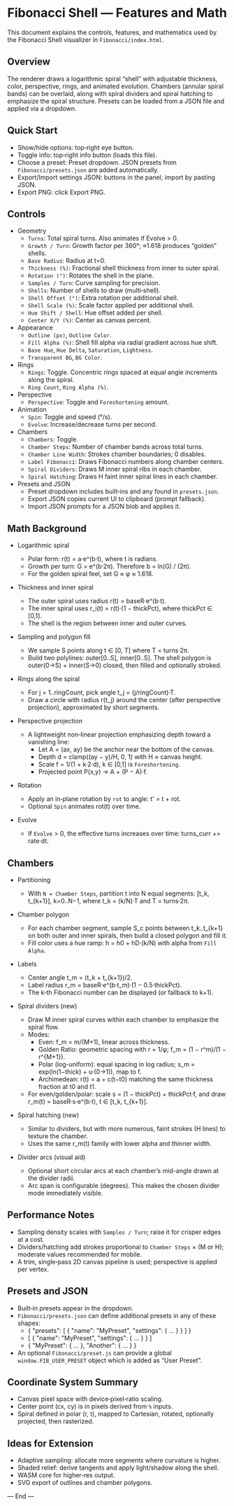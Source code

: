# Fibonacci Shell — Features and Math

This document explains the controls, features, and mathematics used by the Fibonacci Shell visualizer in `Fibonacci/index.html`.

## Overview

The renderer draws a logarithmic spiral “shell” with adjustable thickness, color, perspective, rings, and animated evolution. Chambers (annular spiral bands) can be overlaid, along with spiral dividers and spiral hatching to emphasize the spiral structure. Presets can be loaded from a JSON file and applied via a dropdown.

## Quick Start

- Show/hide options: top‑right eye button.
- Toggle info: top‑right info button (loads this file).
- Choose a preset: Preset dropdown. JSON presets from `Fibonacci/presets.json` are added automatically.
- Export/Import settings JSON: buttons in the panel; import by pasting JSON.
- Export PNG: click Export PNG.

## Controls

- Geometry
  - `Turns`: Total spiral turns. Also animates if Evolve > 0.
  - `Growth / Turn`: Growth factor per 360°; ≈1.618 produces “golden” shells.
  - `Base Radius`: Radius at t=0.
  - `Thickness (%)`: Fractional shell thickness from inner to outer spiral.
  - `Rotation (°)`: Rotates the shell in the plane.
  - `Samples / Turn`: Curve sampling for precision.
  - `Shells`: Number of shells to draw (multi‑shell).
  - `Shell Offset (°)`: Extra rotation per additional shell.
  - `Shell Scale (%)`: Scale factor applied per additional shell.
  - `Hue Shift / Shell`: Hue offset added per shell.
  - `Center X/Y (%)`: Center as canvas percent.
- Appearance
  - `Outline (px)`, `Outline Color`.
  - `Fill Alpha (%)`: Shell fill alpha via radial gradient across hue shift.
  - `Base Hue`, `Hue Delta`, `Saturation`, `Lightness`.
  - `Transparent BG`, `BG Color`.
- Rings
  - `Rings`: Toggle. Concentric rings spaced at equal angle increments along the spiral.
  - `Ring Count`, `Ring Alpha (%)`.
- Perspective
  - `Perspective`: Toggle and `Foreshortening` amount.
- Animation
  - `Spin`: Toggle and speed (°/s).
  - `Evolve`: Increase/decrease turns per second.
- Chambers
  - `Chambers`: Toggle.
  - `Chamber Steps`: Number of chamber bands across total turns.
  - `Chamber Line Width`: Strokes chamber boundaries; 0 disables.
  - `Label Fibonacci`: Draws Fibonacci numbers along chamber centers.
  - `Spiral Dividers`: Draws M inner spiral ribs in each chamber.
  - `Spiral Hatching`: Draws H faint inner spiral lines in each chamber.
- Presets and JSON
  - Preset dropdown includes built‑ins and any found in `presets.json`.
  - Export JSON copies current UI to clipboard (prompt fallback).
  - Import JSON prompts for a JSON blob and applies it.

## Math Background

- Logarithmic spiral
  - Polar form: r(t) = a·e^(b·t), where t is radians.
  - Growth per turn: G = e^(b·2π). Therefore b = ln(G) / (2π).
  - For the golden spiral feel, set G ≈ φ ≈ 1.618.

- Thickness and inner spiral
  - The outer spiral uses radius r(t) = baseR·e^(b·t).
  - The inner spiral uses r_i(t) = r(t)·(1 − thickPct), where thickPct ∈ [0,1].
  - The shell is the region between inner and outer curves.

- Sampling and polygon fill
  - We sample S points along t ∈ [0, T] where T = turns·2π.
  - Build two polylines: outer[0..S], inner[0..S]. The shell polygon is
    outer(0→S) + inner(S→0) closed, then filled and optionally stroked.

- Rings along the spiral
  - For j = 1..ringCount, pick angle t_j = (j/ringCount)·T.
  - Draw a circle with radius r(t_j) around the center (after perspective projection), approximated by short segments.

- Perspective projection
  - A lightweight non‑linear projection emphasizing depth toward a vanishing line:
    - Let A = (ax, ay) be the anchor near the bottom of the canvas.
    - Depth d = clamp((ay − y)/H, 0, 1) with H ≈ canvas height.
    - Scale f = 1/(1 + k·2·d), k ∈ [0,1] is `Foreshortening`.
    - Projected point P(x,y) → A + (P − A)·f.

- Rotation
  - Apply an in‑plane rotation by `rot` to angle: t' = t + rot.
  - Optional `Spin` animates rot(t) over time.

- Evolve
  - If `Evolve` > 0, the effective turns increases over time: turns_curr += rate·dt.

## Chambers

- Partitioning
  - With `N = Chamber Steps`, partition t into N equal segments: [t_k, t_{k+1}], k=0..N−1,
    where t_k = (k/N)·T and T = turns·2π.

- Chamber polygon
  - For each chamber segment, sample S_c points between t_k..t_{k+1} on both outer and inner spirals, then build a closed polygon and fill it.
  - Fill color uses a hue ramp: h = h0 + hD·(k/N) with alpha from `Fill Alpha`.

- Labels
  - Center angle t_m = (t_k + t_{k+1})/2.
  - Label radius r_m = baseR·e^(b·t_m)·(1 − 0.5·thickPct).
  - The k‑th Fibonacci number can be displayed (or fallback to k+1).

- Spiral dividers (new)
  - Draw M inner spiral curves within each chamber to emphasize the spiral flow.
  - Modes:
    - Even: f_m = m/(M+1), linear across thickness.
    - Golden Ratio: geometric spacing with r = 1/φ; f_m = (1 − r^m)/(1 − r^{M+1}).
    - Polar (log-uniform): equal spacing in log radius; s_m = exp(ln(1−thick) + u·(0→1)), map to f.
    - Archimedean: r(t) = a + c(t−t0) matching the same thickness fraction at t0 and t1.
  - For even/golden/polar: scale s = (1 − thickPct) + thickPct·f, and draw r_m(t) = baseR·s·e^(b·t), t ∈ [t_k, t_{k+1}].

- Spiral hatching (new)
  - Similar to dividers, but with more numerous, faint strokes (H lines) to texture the chamber.
  - Uses the same r_m(t) family with lower alpha and thinner width.

- Divider arcs (visual aid)
  - Optional short circular arcs at each chamber’s mid-angle drawn at the divider radii.
  - Arc span is configurable (degrees). This makes the chosen divider mode immediately visible.

## Performance Notes

- Sampling density scales with `Samples / Turn`; raise it for crisper edges at a cost.
- Dividers/hatching add strokes proportional to `Chamber Steps` × (M or H); moderate values recommended for mobile.
- A trim, single‑pass 2D canvas pipeline is used; perspective is applied per vertex.

## Presets and JSON

- Built‑in presets appear in the dropdown.
- `Fibonacci/presets.json` can define additional presets in any of these shapes:
  - { "presets": [ { "name": "MyPreset", "settings": { … } } ] }
  - [ { "name": "MyPreset", "settings": { … } } ]
  - { "MyPreset": { … }, "Another": { … } }
- An optional `Fibonacci/preset.js` can provide a global `window.FIB_USER_PRESET` object which is added as “User Preset”.

## Coordinate System Summary

- Canvas pixel space with device‑pixel‑ratio scaling.
- Center point (cx, cy) is in pixels derived from `%` inputs.
- Spiral defined in polar (r, t), mapped to Cartesian, rotated, optionally projected, then rasterized.

## Ideas for Extension

- Adaptive sampling: allocate more segments where curvature is higher.
- Shaded relief: derive tangents and apply light/shadow along the shell.
- WASM core for higher‑res output.
- SVG export of outlines and chamber polygons.

— End —
